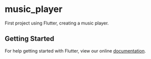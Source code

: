 # music_player

First project using Flutter, creating a music player.

## Getting Started

For help getting started with Flutter, view our online
[documentation](https://flutter.io/).
